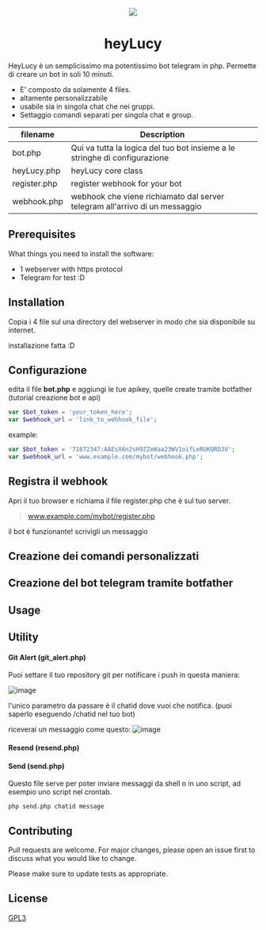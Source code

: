 <p align="center"><img src="https://user-images.githubusercontent.com/24509741/57247411-112eac00-7040-11e9-876a-1d65a4973ad5.png"></p>
<h1 align="center">heyLucy</h1>


HeyLucy è un semplicissimo ma potentissimo bot telegram in php. Permette di creare un bot in soli 10 minuti.

- E' composto da solamente 4 files.
- altamente personalizzabile
- usabile sia in singola chat che nei gruppi.
- Settaggio comandi separati per singola chat e group.


| filename      |  Description    |
|---------------|-----------------|
| bot.php       | Qui va tutta la logica del tuo bot insieme a le stringhe di configurazione|
| heyLucy.php   |	heyLucy core class |
| register.php  |   register webhook for your bot |
| webhook.php   |   webhook che viene richiamato dal server telegram all'arrivo di un messaggio |



## Prerequisites

What things you need to install the software:
- 1 webserver with https protocol
- Telegram for test :D


## Installation

Copia i 4 file sul una directory del webserver in modo che sia disponibile su internet.

installazione fatta :D

## Configurazione
edita il file **bot.php** e aggiungi le tue apikey, quelle create tramite botfather (tutorial creazione bot e api)

```php
var $bot_token = 'your_token_here';
var $webhook_url = 'link_to_webhook_file';
```
example:
```php
var $bot_token = '71872347:AAEsX6n2sH9ZZeWaa23WV1oifLeRUKQRDJU';
var $webhook_url = 'www.example.com/mybot/webhook.php';
```

## Registra il webhook
Apri il tuo browser e richiama il file register.php che è sul tuo server.
> www.example.com/mybot/register.php

il bot è funzionante! scrivigli un messaggio

## Creazione dei comandi personalizzati




## Creazione del bot telegram tramite botfather


## Usage


## Utility
#### Git Alert (git_alert.php)
Puoi settare il tuo repository git per notificare i push in questa maniera:

![image](https://user-images.githubusercontent.com/24509741/58053010-a197e100-7b56-11e9-9dc0-a0ecdc55e6e2.png)

l'unico parametro da passare è il chatid dove vuoi che notifica. (puoi saperlo eseguendo /chatid nel tuo bot)

riceverai un messaggio come questo:
![image](https://user-images.githubusercontent.com/24509741/58053208-23880a00-7b57-11e9-8fe3-6fb9f2463d5c.png)

#### Resend (resend.php)

#### Send (send.php)
Questo file serve per poter inviare messaggi da shell o in uno script, ad esempio uno script nel crontab.

```shell
php send.php chatid message
```


## Contributing
Pull requests are welcome. For major changes, please open an issue first to discuss what you would like to change.

Please make sure to update tests as appropriate.

## License
[GPL3](https://choosealicense.com/licenses/gpl-3.0/)
